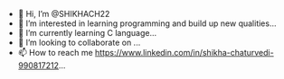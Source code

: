 - 👋 Hi, I’m @SHIKHACH22
- 👀 I’m interested in learning programming and build up new qualities...
- 🌱 I’m currently learning C language...
- 💞️ I’m looking to collaborate on ...
- 📫 How to reach me https://www.linkedin.com/in/shikha-chaturvedi-990817212...

<!---
SHIKHACH22/SHIKHACH22 is a ✨ special ✨ repository because its `README.md` (this file) appears on your GitHub profile.
You can click the Preview link to take a look at your changes.
--->
